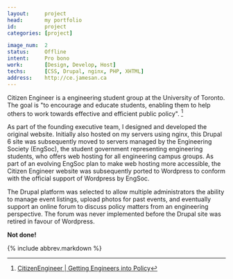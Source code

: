 ```yaml
---
layout:     project
head:       my portfolio
id:         project
categories: [project]

image_num:  2
status:     Offline
intent:     Pro bono
work:       [Design, Develop, Host]
techs:      [CSS, Drupal, nginx, PHP, XHTML]
address:    http://ce.jamesan.ca
---
```

Citizen Engineer is a engineering student group at the University of Toronto. The goal is "to encourage and educate students, enabling them to help others to work towards effective and efficient public policy". [^1]

As part of the founding executive team, I designed and developed the original website. Initially also hosted on my servers using nginx, this Drupal 6 site was subsequently moved to servers managed by the Engineering Society (EngSoc), the student government representing engineering students, who offers web hosting for all engineering campus groups. As part of an evolving EngSoc plan to make web hosting more accessible, the Citizen Engineer website was subsequently ported to Wordpress to conform with the official support of Wordpress by EngSoc.

The Drupal platform was selected to allow multiple administrators the ability to manage event listings, upload photos for past events, and eventually support an online forum to discuss policy matters from an engineering perspective. The forum was never implemented before the Drupal site was retired in favour of Wordpress.

**Not done!**

[^1]: [CitizenEngineer \| Getting Engineers into Policy](http://citizenengineer.skule.ca/)

{% include abbrev.markdown %}

